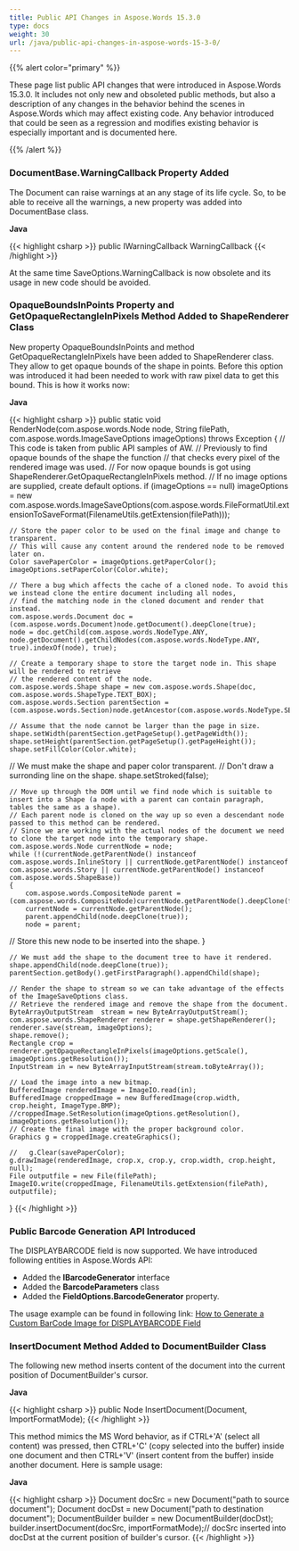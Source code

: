 ```yaml
---
title: Public API Changes in Aspose.Words 15.3.0
type: docs
weight: 30
url: /java/public-api-changes-in-aspose-words-15-3-0/
---
```


{{% alert color="primary" %}} 

These page list public API changes that were introduced in Aspose.Words 15.3.0. It includes not only new and obsoleted public methods, but also a description of any changes in the behavior behind the scenes in Aspose.Words which may affect existing code. Any behavior introduced that could be seen as a regression and modifies existing behavior is especially important and is documented here.

{{% /alert %}} 
### **DocumentBase.WarningCallback Property Added**
The Document can raise warnings at an any stage of its life cycle. So, to be able to receive all the warnings, a new property was added into DocumentBase class.

**Java**

{{< highlight csharp >}}
public IWarningCallback WarningCallback
{{< /highlight >}}

At the same time SaveOptions.WarningCallback is now obsolete and its usage in new code should be avoided.
### **OpaqueBoundsInPoints Property and GetOpaqueRectangleInPixels Method Added to ShapeRenderer Class**
New property OpaqueBoundsInPoints and method GetOpaqueRectangleInPixels have been added to ShapeRenderer class. They allow to get opaque bounds of the shape in points. Before this option was introduced it had been needed to work with raw pixel data to get this bound. This is how it works now:

**Java**

{{< highlight csharp >}}
public static void RenderNode(com.aspose.words.Node node, String filePath, com.aspose.words.ImageSaveOptions imageOptions) throws Exception
{
    // This code is taken from public API samples of AW.
    // Previously to find opaque bounds of the shape the function
    // that checks every pixel of the rendered image was used.
    // For now opaque bounds is got using ShapeRenderer.GetOpaqueRectangleInPixels method.
    // If no image options are supplied, create default options.
    if (imageOptions == null)
        imageOptions = new com.aspose.words.ImageSaveOptions(com.aspose.words.FileFormatUtil.extensionToSaveFormat(FilenameUtils.getExtension(filePath)));

    // Store the paper color to be used on the final image and change to transparent.
    // This will cause any content around the rendered node to be removed later on.
    Color savePaperColor = imageOptions.getPaperColor();
    imageOptions.setPaperColor(Color.white);

    // There a bug which affects the cache of a cloned node. To avoid this we instead clone the entire document including all nodes,
    // find the matching node in the cloned document and render that instead.
    com.aspose.words.Document doc = (com.aspose.words.Document)node.getDocument().deepClone(true);
    node = doc.getChild(com.aspose.words.NodeType.ANY, node.getDocument().getChildNodes(com.aspose.words.NodeType.ANY, true).indexOf(node), true);

    // Create a temporary shape to store the target node in. This shape will be rendered to retrieve
    // the rendered content of the node.
    com.aspose.words.Shape shape = new com.aspose.words.Shape(doc, com.aspose.words.ShapeType.TEXT_BOX);
    com.aspose.words.Section parentSection = (com.aspose.words.Section)node.getAncestor(com.aspose.words.NodeType.SECTION);

    // Assume that the node cannot be larger than the page in size.
    shape.setWidth(parentSection.getPageSetup().getPageWidth());
    shape.setHeight(parentSection.getPageSetup().getPageHeight());
    shape.setFillColor(Color.white);
 // We must make the shape and paper color transparent.
    // Don't draw a surronding line on the shape.
    shape.setStroked(false);

    // Move up through the DOM until we find node which is suitable to insert into a Shape (a node with a parent can contain paragraph, tables the same as a shape).
    // Each parent node is cloned on the way up so even a descendant node passed to this method can be rendered.
    // Since we are working with the actual nodes of the document we need to clone the target node into the temporary shape.
    com.aspose.words.Node currentNode = node;
    while (!(currentNode.getParentNode() instanceof com.aspose.words.InlineStory || currentNode.getParentNode() instanceof com.aspose.words.Story || currentNode.getParentNode() instanceof com.aspose.words.ShapeBase))
    {
        com.aspose.words.CompositeNode parent = (com.aspose.words.CompositeNode)currentNode.getParentNode().deepClone(false);
        currentNode = currentNode.getParentNode();
        parent.appendChild(node.deepClone(true));
        node = parent;
 // Store this new node to be inserted into the shape.
    }

    // We must add the shape to the document tree to have it rendered.
    shape.appendChild(node.deepClone(true));
    parentSection.getBody().getFirstParagraph().appendChild(shape);

    // Render the shape to stream so we can take advantage of the effects of the ImageSaveOptions class.
    // Retrieve the rendered image and remove the shape from the document.
    ByteArrayOutputStream  stream = new ByteArrayOutputStream();
    com.aspose.words.ShapeRenderer renderer = shape.getShapeRenderer();
    renderer.save(stream, imageOptions);
    shape.remove();
    Rectangle crop = renderer.getOpaqueRectangleInPixels(imageOptions.getScale(), imageOptions.getResolution());
    InputStream in = new ByteArrayInputStream(stream.toByteArray());

    // Load the image into a new bitmap.
    BufferedImage renderedImage = ImageIO.read(in);
    BufferedImage croppedImage = new BufferedImage(crop.width, crop.height, ImageType.BMP);
    //croppedImage.SetResolution(imageOptions.getResolution(), imageOptions.getResolution());
    // Create the final image with the proper background color.
    Graphics g = croppedImage.createGraphics();

    //   g.Clear(savePaperColor);
    g.drawImage(renderedImage, crop.x, crop.y, crop.width, crop.height, null);
    File outputfile = new File(filePath);
    ImageIO.write(croppedImage, FilenameUtils.getExtension(filePath), outputfile);
}
{{< /highlight >}}
### **Public Barcode Generation API Introduced**
The DISPLAYBARCODE field is now supported. We have introduced following entities in Aspose.Words API:

- Added the **IBarcodeGenerator** interface
- Added the **BarcodeParameters** class
- Added the **FieldOptions.BarcodeGenerator** property.

The usage example can be found in following link:
[How to Generate a Custom BarCode Image for DISPLAYBARCODE Field](https://docs.aspose.com/words/java/how-to-generate-a-custom-barcode-image-for-displaybarcode-field/)
### **InsertDocument Method Added to DocumentBuilder Class**
The following new method inserts content of the document into the current position of DocumentBuilder's cursor.

**Java**

{{< highlight csharp >}}
public Node InsertDocument(Document, ImportFormatMode);
{{< /highlight >}}

This method mimics the MS Word behavior, as if CTRL+'A' (select all content) was pressed, then CTRL+'C' (copy selected into the buffer) inside one document and then CTRL+'V' (insert content from the buffer) inside another document. Here is sample usage:

**Java**

{{< highlight csharp >}}
Document docSrc = new Document("path to source document");
Document docDst = new Document("path to destination document");
DocumentBuilder builder = new DocumentBuilder(docDst);
builder.insertDocument(docSrc, importFormatMode);// docSrc inserted into docDst at the current position of builder's cursor.
{{< /highlight >}}
